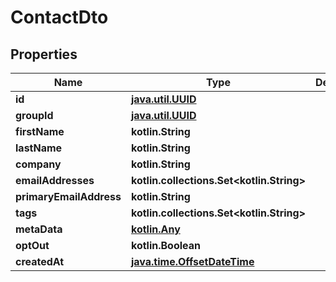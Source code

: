
# ContactDto

## Properties
Name | Type | Description | Notes
------------ | ------------- | ------------- | -------------
**id** | [**java.util.UUID**](java.util.UUID) |  |  [optional]
**groupId** | [**java.util.UUID**](java.util.UUID) |  |  [optional]
**firstName** | **kotlin.String** |  |  [optional]
**lastName** | **kotlin.String** |  |  [optional]
**company** | **kotlin.String** |  |  [optional]
**emailAddresses** | **kotlin.collections.Set&lt;kotlin.String&gt;** |  |  [optional]
**primaryEmailAddress** | **kotlin.String** |  |  [optional]
**tags** | **kotlin.collections.Set&lt;kotlin.String&gt;** |  |  [optional]
**metaData** | [**kotlin.Any**]() |  |  [optional]
**optOut** | **kotlin.Boolean** |  |  [optional]
**createdAt** | [**java.time.OffsetDateTime**](java.time.OffsetDateTime) |  |  [optional]



